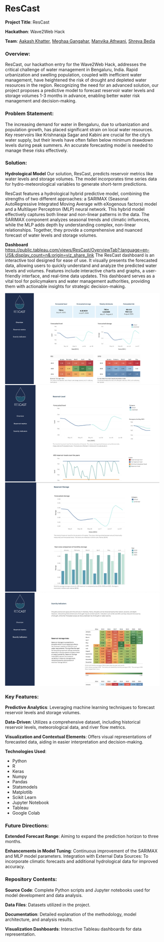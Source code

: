 # ResCast

**Project Title**: ResCast

**Hackathon**: Wave2Web Hack

**Team**: [Aakash Khatter](https://www.linkedin.com/in/aakashkhatter/), [Meghaa Gangahar](https://www.linkedin.com/in/meghaa-gangahar-888b13118/), [Manvika Athwani](https://www.linkedin.com/in/manvika-athwani-a44aa8a1/), [Shreya Bedia](https://www.linkedin.com/in/shreya-bedia/)

### Overview:

ResCast, our hackathon entry for the Wave2Web Hack, addresses the critical challenge of water management in Bengaluru, India. Rapid urbanization and swelling population, coupled with inefficient water management, have heightened the risk of drought and depleted water resources in the region. Recognizing the need for an advanced solution, our project proposes a predictive model to forecast reservoir water levels and storage volumes 1-3 months in advance, enabling better water risk management and decision-making.

### Problem Statement:

The increasing demand for water in Bengaluru, due to urbanization and population growth, has placed significant strain on local water resources. Key reservoirs like Krishnaraja Sagar and Kabini are crucial for the city’s water supply, but their levels have often fallen below minimum drawdown levels during peak summers. An accurate forecasting model is needed to manage these risks effectively.

### Solution:

**Hydrological Model**
Our solution, ResCast, predicts reservoir metrics like water levels and storage volumes. The model incorporates time series data for hydro-meteorological variables to generate short-term predictions.

ResCast features a hydrological hybrid predictive model, combining the strengths of two different approaches: a SARIMAX (Seasonal AutoRegressive Integrated Moving Average with eXogenous factors) model and a Multilayer Perceptron (MLP) neural network. This hybrid model effectively captures both linear and non-linear patterns in the data. The SARIMAX component analyzes seasonal trends and climatic influences, while the MLP adds depth by understanding complex, non-linear relationships. Together, they provide a comprehensive and nuanced forecast of water levels and storage volumes.

**Dashboard**
https://public.tableau.com/views/ResCast/OverviewTab?:language=en-US&:display_count=n&:origin=viz_share_link
The ResCast dashboard is an interactive tool designed for ease of use. It visually presents the forecasted data, allowing users to quickly understand and analyze the predicted water levels and volumes. Features include interactive charts and graphs, a user-friendly interface, and real-time data updates. This dashboard serves as a vital tool for policymakers and water management authorities, providing them with actionable insights for strategic decision-making.

![dashboard_screenshot_1](./screenshots/dashboard/Screenshot%202021-07-26%20at%2010.22.56%20PM.png)
![dashboard_screenshot_2](./screenshots/dashboard/Screenshot%202021-07-26%20at%2010.23.21%20PM.png)
![dashboard_screenshot_3](./screenshots/dashboard/Screenshot%202021-07-26%20at%2010.23.34%20PM.png)
![dashboard_screenshot_4](./screenshots/dashboard/Screenshot%202021-07-26%20at%2010.23.50%20PM.png)

### Key Features:

**Predictive Analytics**: Leveraging machine learning techniques to forecast reservoir levels and storage volumes.

**Data-Driven**: Utilizes a comprehensive dataset, including historical reservoir levels, meteorological data, and river flow metrics.

**Visualization and Contextual Elements**: Offers visual representations of forecasted data, aiding in easier interpretation and decision-making.

**Technologies Used**:

-   Python
-   R
-   Keras
-   Numpy
-   Pandas
-   Statsmodels
-   Matplotlib
-   Scikit Learn
-   Jupyter Notebook
-   Tableau
-   Google Colab

### Future Directions:

**Extended Forecast Range**: Aiming to expand the prediction horizon to three months.

**Enhancements in Model Tuning**: Continuous improvement of the SARIMAX and MLP model parameters.
Integration with External Data Sources: To incorporate climatic forecasts and additional hydrological data for improved accuracy.

### Repository Contents:

**Source Code**: Complete Python scripts and Jupyter notebooks used for model development and data analysis.

**Data Files**: Datasets utilized in the project.

**Documentation**: Detailed explanation of the methodology, model architecture, and analysis results.

**Visualization Dashboards**: Interactive Tableau dashboards for data representation.
